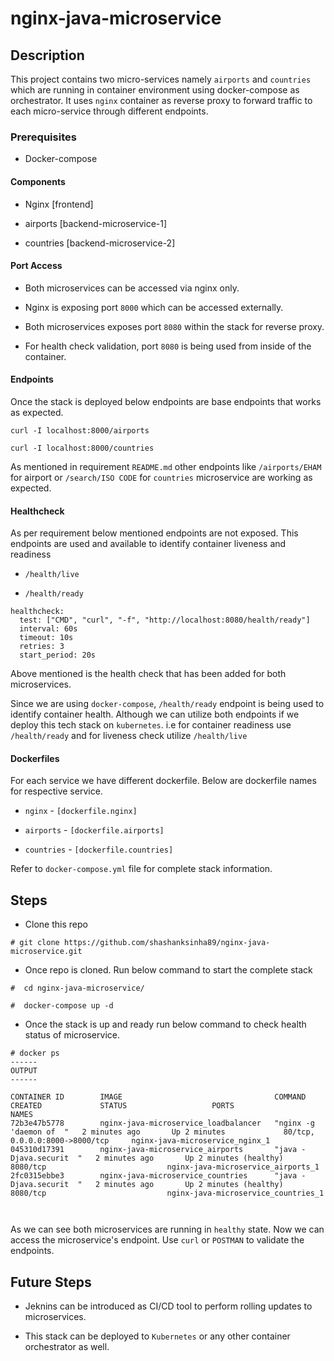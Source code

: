 # nginx-java-microservice

## Description
This project contains two micro-services namely `airports` and `countries` which are running in container environment using docker-compose as orchestrator. It uses `nginx` container as reverse proxy to forward traffic to each micro-service through different endpoints.

### Prerequisites

* Docker-compose

#### Components

* Nginx [frontend]

* airports [backend-microservice-1]

* countries [backend-microservice-2]

#### Port Access

* Both microservices can be accessed via nginx only.

* Nginx is exposing port `8000` which can be accessed externally.

* Both microservices exposes port `8080` within the stack for reverse proxy.

* For health check validation, port `8080` is being used from inside of the container.


#### Endpoints

Once the stack is deployed below endpoints are base endpoints that works as expected.

```
curl -I localhost:8000/airports

curl -I localhost:8000/countries

```

As mentioned in requirement `README.md` other endpoints like `/airports/EHAM` for airport  or `/search/ISO CODE` for `countries` microservice are working as expected.

#### Healthcheck

As per requirement below mentioned endpoints are not exposed. This endpoints are used and available to identify container liveness and readiness

* `/health/live`

* `/health/ready`

```
healthcheck:
  test: ["CMD", "curl", "-f", "http://localhost:8080/health/ready"]
  interval: 60s
  timeout: 10s
  retries: 3
  start_period: 20s
```
Above mentioned is the health check that has been added for both microservices.

Since we are using `docker-compose`, `/health/ready` endpoint is being used to identify container health. Although we can utilize both endpoints if we deploy this tech stack on `kubernetes`. i.e for container readiness use `/health/ready` and for liveness check utilize `/health/live`

#### Dockerfiles

For each service we have different dockerfile. Below are dockerfile names for respective service.

* `nginx`     - `[dockerfile.nginx]`

* `airports`  - `[dockerfile.airports]`

* `countries` - `[dockerfile.countries]`

Refer to `docker-compose.yml` file for complete stack information.

## Steps

* Clone this repo

`# git clone https://github.com/shashanksinha89/nginx-java-microservice.git`

* Once repo is cloned. Run below command to start the complete stack

```
#  cd nginx-java-microservice/

#  docker-compose up -d
```

* Once the stack is up and ready run below command to check health status of microservice.

```
# docker ps
------
OUTPUT
------

CONTAINER ID        IMAGE                                  COMMAND                  CREATED             STATUS                   PORTS                              NAMES
72b3e47b5778        nginx-java-microservice_loadbalancer   "nginx -g 'daemon of  "   2 minutes ago       Up 2 minutes             80/tcp, 0.0.0.0:8000->8000/tcp     nginx-java-microservice_nginx_1
045310d17391        nginx-java-microservice_airports       "java -Djava.securit  "   2 minutes ago       Up 2 minutes (healthy)   8080/tcp                           nginx-java-microservice_airports_1
2fc0315ebbe3        nginx-java-microservice_countries      "java -Djava.securit  "   2 minutes ago       Up 2 minutes (healthy)   8080/tcp                           nginx-java-microservice_countries_1



```
As we can see both microservices are running in `healthy` state. Now we can access the microservice's endpoint. Use `curl` or `POSTMAN` to validate the endpoints.



## Future Steps

* Jeknins can be introduced as CI/CD tool to perform rolling updates to microservices.

* This stack can be deployed to `Kubernetes` or any other container orchestrator as well.
